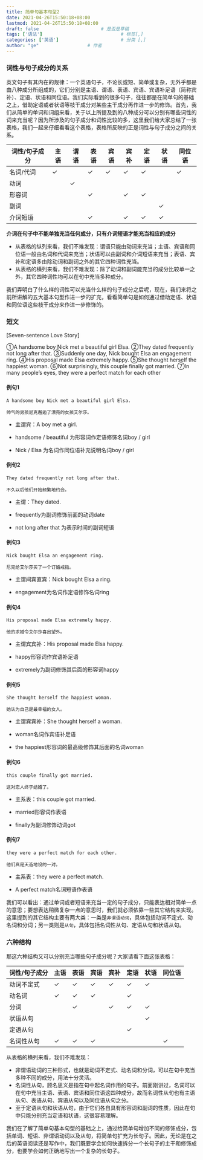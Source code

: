 ```yaml
---
title: 简单句基本句型2
date: 2021-04-26T15:50:18+08:00
lastmod: 2021-04-26T15:50:18+08:00
draft: false                       # 是否是草稿
tags: ['语法']                             # 标签[,]
categories: ['英语']                       # 分类 [,]
author: "ge"                  # 作者
---
```


### 词性与句子成分的关系
英文句子有其内在的规律：一个英语句子，不论长或短、简单或复杂，无外乎都是由八种成分所组成的，它们分别是主语、谓语、表语、宾语、宾语补足语（简称宾补）、定语、状语和同位语。我们实际看到的很多句子，往往都是在简单句的基础之上，借助定语或者状语等枝干成分对某些主干成分再作进一步的修饰。首先，我们从简单的单词和词组来看，关于以上所提及到的八种成分可以分别有哪些词性的词来充当呢？因为所涉及的句子成分和词性比较的多，这里我们给大家总结了一张表格，我们一起来仔细看看这个表格，表格所反映的正是词性与句子成分之间的关系。

| 词性/句子成分 | 主语 | 谓语 | 表语 | 宾语 | 宾补 | 定语 | 状语 | 同位语 |
| ------------- | ---- | ---- | ---- | ---- | ---- | ---- | ---- | ------ |
| 名词/代词     | ✓    |      | ✓    | ✓    | ✓    | ✓    |      | ✓      |
| 动词          |      | ✓    |      |      |      |      |      |        |
| 形容词        |      |      | ✓    |      | ✓    | ✓    |      |        |
| 副词          |      |      |      |      |      |      | ✓    |        |
| 介词短语      |      |      | ✓    |      | ✓    | ✓    | ✓    |        |

**介词在句子中不能单独充当任何成分，只有介词短语才能充当相应的成分**

- 从表格的纵列来看，我们不难发现：谓语只能由动词来充当；主语、宾语和同位语一般由名词和代词来充当；状语可以由副词和介词短语来充当；表语、宾补和定语多由除动词和副词之外的其它四种词性充当。
- 从表格的横列来看，我们不难发现：除了动词和副词能充当的成分比较单一之外，其它四种词性均可以在句中充当多种成分。

我们弄明白了什么样的词性可以充当什么样的句子成分之后呢，现在，我们来将之前所讲解的五大基本句型作进一步的扩充，看看简单句是如何通过借助定语、状语和同位语这些枝干成分来作进一步修饰的。
### 短文
[Seven-sentence Love Story]

①A handsome boy Nick met a beautiful girl Elsa. ②They dated frequently not long after that. ③Suddenly one day, Nick bought Elsa an engagement ring. ④His proposal made Elsa extremely happy. ⑤She thought herself the happiest woman. ⑥Not surprisingly, this couple finally got married. ⑦In many people’s eyes, they were a perfect match for each other

#### 例句1

```
A handsome boy Nick met a beautiful girl Elsa. 

帅气的男孩尼克邂逅了漂亮的女孩艾尔莎。
```

- 主谓宾：A boy met a girl.  

- handsome / beautiful 为形容词作定语修饰名词boy / girl

- Nick / Elsa 为名词作同位语补充说明名词boy / girl 

#### 例句2

```
They dated frequently not long after that. 

不久以后他们开始频繁地约会。
```

- 主谓：They dated.

- frequently为副词修饰前面的动词date

- not long after that 为表示时间的副词短语

#### 例句3

```
Nick bought Elsa an engagement ring. 

尼克给艾尔莎买了一个订婚戒指。
```

- 主谓间宾直宾：Nick bought Elsa a ring.

- engagement为名词作定语修饰名词ring

#### 例句4

```
His proposal made Elsa extremely happy. 

他的求婚令艾尔莎喜出望外。
```

- 主谓宾宾补：His proposal made Elsa happy.

- happy形容词作宾语补足语

- extremely为副词修饰其后面的形容词happy

#### 例句5

```
She thought herself the happiest woman. 

她认为自己是最幸福的女人。
```

- 主谓宾宾补：She thought herself a woman.

- woman名词作宾语补足语

- the happiest形容词的最高级修饰其后面的名词woman

#### 例句6

```
this couple finally got married. 

这对恋人终于结婚了。
```

- 主系表：this couple got married.

- married形容词作表语

- finally为副词修饰动词got

#### 例句7

```
they were a perfect match for each other. 

他们真是天造地设的一对。
```

- 主系表：they were a perfect match.

- A perfect match名词短语作表语

我们可以看出：通过单词或者短语来充当一定的句子成分，只能表达相对简单一点的意思；要想表达稍微复杂一点的意思时，我们就必须依靠一些其它结构来实现。这里提到的其它结构主要有两大类：一类是`非谓语动词`，具体包括动词不定式、动名词和分词；另一类则是`从句`，具体包括名词性从句、定语从句和状语从句。
### 六种结构
那这六种结构又可以分别充当哪些句子成分呢？大家请看下面这张表格：

| 词性/句子成分 | 主语 | 表语 | 宾语 | 宾补 | 定语 | 状语 | 同位语 |
| ------------- | ---- | ---- | ---- | ---- | ---- | ---- | ------ |
| 动词不定式    | ✓    | ✓    | ✓    | ✓    | ✓    | ✓    |        |
| 动名词        | ✓    | ✓    | ✓    |      | ✓    |      |        |
| 分词          |      | ✓    |      | ✓    | ✓    | ✓    |        |
| 状语从句      |      |      |      |      |      | ✓    |        |
| 定语从句      |      |      |      |      | ✓    |      |        |
| 名词性从句    | ✓    | ✓    | ✓    |      |      |      | ✓      |

从表格的横列来看，我们不难发现：

- 非谓语动词的三种形式，也就是动词不定式、动名词和分词，可以在句中充当多种不同的成分，用法十分灵活。
- 名词性从句，顾名思义是指在句中起名词作用的句子。前面刚讲过，名词可以在句中充当主语、表语、宾语和同位语这四种成分，故而名词性从句也有主语从句、表语从句、宾语从句以及同位语从句之分。
- 至于定语从句和状语从句，由于它们各自具有形容词和副词的性质，因此在句中只能分别充当定语和状语，这很容易理解。

我们在了解了简单句基本句型的基础之上，通过给简单句增加不同的修饰成分，包括单词、短语、非谓语动词以及从句，将简单句扩充为长句子。因此，无论是在之后的英语阅读还是写作中，我们既要学会如何快速拆分一个长句子的主干和修饰成分，也要学会如何正确地写出一个复杂的长句子。